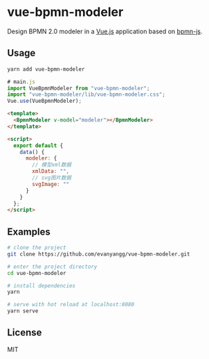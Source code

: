 # vue-bpmn-modeler

Design BPMN 2.0 modeler in a [Vue.js](https://vuejs.org) application based on  [bpmn-js](https://github.com/bpmn-io/bpmn-js).

## Usage
```bash
yarn add vue-bpmn-modeler
```
```js
# main.js
import VueBpmnModeler from "vue-bpmn-modeler";
import "vue-bpmn-modeler/lib/vue-bpmn-modeler.css";
Vue.use(VueBpmnModeler);
```
```html
<template>
  <BpmnModeler v-model="modeler"></BpmnModeler>
</template>

<script>
  export default {
    data() {
      modeler: {
        // 模型xml数据
        xmlData: "",
        // svg图片数据
        svgImage: ""
      }
    }
  };
</script>
```
## Examples
```bash
# clone the project
git clone https://github.com/evanyangg/vue-bpmn-modeler.git

# enter the project directory
cd vue-bpmn-modeler

# install dependencies
yarn

# serve with hot reload at localhost:8080
yarn serve
```
## License

MIT